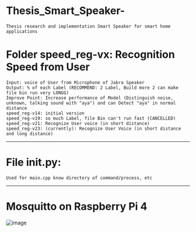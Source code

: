 # Thesis_Smart_Speaker-
	Thesis research and implementation Smart Speaker for smart home applications

# Folder speed_reg-vx: Recognition Speed from User
	Input: voice of User from Microphone of Jabra Speaker
	Output: % of each Label (RECOMMEND: 2 Label, Build more 2 can make file bin run very LONGG)
	Improve Point: Increase performance of Model (Distinguish noise, unknown, talking sound with "aya") and can Detect "aya" in normal distance
	speed_reg-v14: initial version
	speed_reg-v19: so much Label, file Bin can't run fast (CANCELLED) 
	speed_reg-v21: Recognize User voice (in short distance)
	speed_reg-v23: (currently): Recognize User Voice (in short distance and long distance)
-------------------------------------------------------------------------------------
# File __init__.py: 
	Used for main.cpp know directory of command/process, etc
-------------------------------------------------------------------------------------
# Mosquitto on Raspberry Pi 4
![image](https://github.com/user-attachments/assets/db553824-80a2-4449-af2b-5ba65b56be1f)
